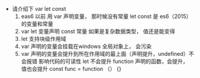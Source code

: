 - 请介绍下 var let const
    1. eas6 以前 用 var 声明变量， 那时候没有常量
        let const 是 es6（2015） 的变量和常量
    2. var let 变量声明
        const 常量 如果是复杂数据类型， 值还是能变得
    3. let 支持块级作用域
    4. var 声明的变量会挂载在windows 全局对象上， 会污染
    5. var 声明的变量会提升到所在作用域的最上面（声明提升，undefined）不会报错
        影响代码的可读性
        let 不会提升
        function 声明的函数，会提升， 值也会提升
        const func = function （） {}
        